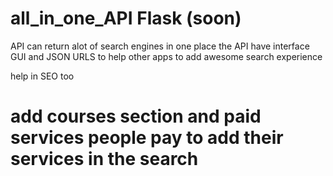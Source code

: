 # all_in_one_API Flask (soon)
API can return alot of search engines in one place the API have interface GUI and JSON URLS to help other apps to add awesome search experience 

help in SEO too


# add courses section and paid services people pay to add their services in the search
